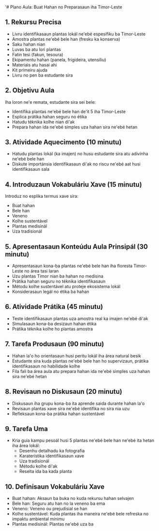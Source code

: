'# Plano Aula: Buat Hahan no Preparasaun iha Timor-Leste

## 1. Rekursu Precisa

- Livru identifikasaun plantas lokál ne'ebé espesífiku ba Timor-Leste
- Amostra plantas ne'ebé bele han (fresku ka konserva)
- Saku hahan nian
- Luvas ba atu lori plantas
- Fatin tesi (fakun, tesoura)
- Ekipamentu hahan (panela, frigideira, utensíliu)
- Materiais atu hasai ahi
- Kit primeiru ajuda
- Livru no pen ba estudante sira

## 2. Objetivu Aula

Iha loron ne'e remata, estudante sira sei bele:
- Identifika plantas ne'ebé bele han de'it 5 iha Timor-Leste
- Esplica prátika hahan seguru no étika
- Hatudu téknika kolhe nian di'ak
- Prepara hahan ida ne'ebé simples uza hahan sira ne'ebé hetan

## 3. Atividade Aquecimento (10 minutu)

- Hatudu plantas lokál (ka imajen) no husu estudante sira atu adivinha ne'ebé bele han
- Diskute importánsia identifikasaun di'ak no riscu ne'ebé aat husi identifikasaun sala

## 4. Introduzaun Vokabuláriu Xave (15 minutu)

Introduz no esplika termus xave sira:
- Buat hahan
- Bele han
- Veneno
- Kolhe sustentável
- Plantas medisinál
- Uza tradisionál

## 5. Apresentasaun Konteúdu Aula Prinsipál (30 minutu)

- Apresentasaun kona-ba plantas ne'ebé bele han iha floresta Timor-Leste no área tasi laran
- Uzu plantas Timor nian ba hahan no medisina
- Prátika hahan seguru no téknika identifikasaun
- Métodu kolhe sustentável atu proteje ekosistema lokál
- Konsiderasaun legál no étika ba hahan

## 6. Atividade Prátika (45 minutu)

- Teste identifikasaun plantas uza amostra real ka imajen ne'ebé di'ak
- Simulasaun kona-ba desizaun hahan étika
- Prátika téknika kolhe ho plantas amostra

## 7. Tarefa Produsaun (90 minutu)

- Hahan la'o ho orientasaun husi peritu lokál iha área natural besik
- Estudante sira kuda plantas ne'ebé bele han ho supervizaun, prátika identifikasaun no habilidade kolhe
- Fila fali ba área aula atu prepara hahan ida ne'ebé simples uza hahan sira ne'ebé hetan

## 8. Revisaun no Diskusaun (20 minutu)

- Diskusaun iha grupu kona-ba ita aprende saida durante hahan la'o
- Revisaun plantas xave sira ne'ebé identifika no sira nia uzu
- Refleksaun kona-ba prátika hahan sustentável

## 9. Tarefa Uma

- Kria guia kampu pesoál husi 5 plantas ne'ebé bele han ne'ebé ita hetan iha área lokál:
  * Desenhu detalhadu ka fotografia
  * Karaterístika identifikasaun xave
  * Uza tradisionál
  * Métodu kolhe di'ak
  * Reseita ida ba kada planta

## 10. Definisaun Vokabuláriu Xave

- Buat hahan: Aksaun ba buka no kuda rekursu hahan selvajen
- Bele han: Seguru atu han no la veneno ba ema
- Veneno: Veneno ou prejudisial se han
- Kolhe sustentável: Kuda plantas iha maneira ne'ebé bele refreska no impaktu ambiental mínimu
- Plantas medisinál: Plantas ne'ebé uza ba